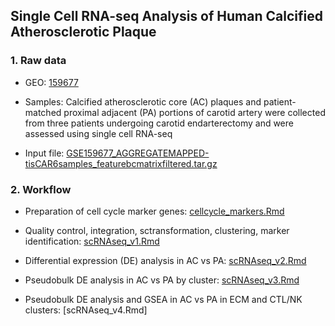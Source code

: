 ## Single Cell RNA-seq Analysis of Human Calcified Atherosclerotic Plaque 

### 1. Raw data 

- GEO: [159677](https://www.ncbi.nlm.nih.gov/geo/query/acc.cgi?acc=GSE159677)

- Samples: Calcified atherosclerotic core (AC) plaques and patient-matched proximal adjacent (PA) portions of carotid artery were collected from three patients undergoing carotid endarterectomy and were assessed using single cell RNA-seq

- Input file: [GSE159677_AGGREGATEMAPPED-tisCAR6samples_featurebcmatrixfiltered.tar.gz](https://www.ncbi.nlm.nih.gov/geo/download/?acc=GSE159677&format=file&file=GSE159677%5FAGGREGATEMAPPED%2DtisCAR6samples%5Ffeaturebcmatrixfiltered%2Etar%2Egz)


### 2. Workflow 

- Preparation of cell cycle marker genes: [cellcycle_markers.Rmd](https://github.com/Mira0507/scRNAseq_calcifiedAC/blob/master/cellcycle_markers.Rmd)

- Quality control, integration, sctransformation, clustering, marker identification: [scRNAseq_v1.Rmd](https://github.com/Mira0507/scRNAseq_calcifiedAC/blob/master/scRNAseq_v1.Rmd)

- Differential expression (DE) analysis in AC vs PA: [scRNAseq_v2.Rmd](https://github.com/Mira0507/scRNAseq_calcifiedAC/blob/master/scRNAseq_v2.Rmd)

- Pseudobulk DE analysis in AC vs PA by cluster: [scRNAseq_v3.Rmd](https://github.com/Mira0507/scRNAseq_calcifiedAC/blob/master/scRNAseq_v3.Rmd)

- Pseudobulk DE analysis and GSEA in AC vs PA in ECM and CTL/NK clusters: [scRNAseq_v4.Rmd]



